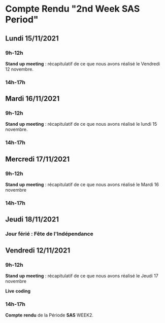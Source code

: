# Compte Rendu "2nd Week SAS Period"
## Lundi 15/11/2021

### 9h-12h

**Stand** **up** **meeting** : récapitulatif de ce que nous avons réalisé le Vendredi 12 novembre. 

### 14h-17h 



## Mardi 16/11/2021 

### 9h-12h 

**Stand** **up** **meeting** : récapitulatif de ce que nous avons réalisé le lundi 15 novembre. 

### 14h-17h 



## Mercredi 17/11/2021 

### 9h-12h 

**Stand** **up** **meeting** : récapitulatif de ce que nous avons réalisé le Mardi 16 novembre 

### 14h-17h 



## Jeudi 18/11/2021 

### Jour férié : Fête de l'Indépendance



## Vendredi 12/11/2021 

### 9h-12h 

**Stand** **up** **meeting** : récapitulatif de ce que nous avons réalisé le Jeudi 17 novembre

**Live** **coding**

### 14h-17h 


**Compte** **rendu** de la Période **SAS** WEEK2. 